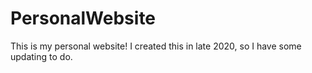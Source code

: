 # PersonalWebsite
This is my personal website! I created this in late 2020, so I have some updating to do.

